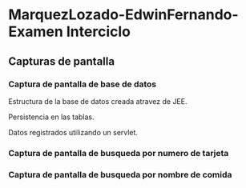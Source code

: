 <h1>MarquezLozado-EdwinFernando-Examen Interciclo</h1>
<H2>Capturas de pantalla</H2>
<h3>Captura de pantalla de base de datos</h3>
Estructura de la base de datos creada atravez de JEE.

Persistencia en las tablas.

Datos registrados utilizando un servlet.

<h3>Captura de pantalla de busqueda por numero de tarjeta</h3>
<h3>Captura de pantalla de busqueda por nombre de comida</h3>
